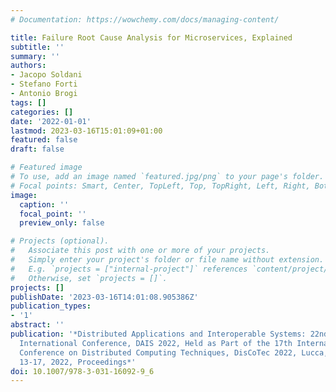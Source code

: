 ```yaml
---
# Documentation: https://wowchemy.com/docs/managing-content/

title: Failure Root Cause Analysis for Microservices, Explained
subtitle: ''
summary: ''
authors:
- Jacopo Soldani
- Stefano Forti
- Antonio Brogi
tags: []
categories: []
date: '2022-01-01'
lastmod: 2023-03-16T15:01:09+01:00
featured: false
draft: false

# Featured image
# To use, add an image named `featured.jpg/png` to your page's folder.
# Focal points: Smart, Center, TopLeft, Top, TopRight, Left, Right, BottomLeft, Bottom, BottomRight.
image:
  caption: ''
  focal_point: ''
  preview_only: false

# Projects (optional).
#   Associate this post with one or more of your projects.
#   Simply enter your project's folder or file name without extension.
#   E.g. `projects = ["internal-project"]` references `content/project/deep-learning/index.md`.
#   Otherwise, set `projects = []`.
projects: []
publishDate: '2023-03-16T14:01:08.905386Z'
publication_types:
- '1'
abstract: ''
publication: '*Distributed Applications and Interoperable Systems: 22nd IFIP WG 6.1
  International Conference, DAIS 2022, Held as Part of the 17th International Federated
  Conference on Distributed Computing Techniques, DisCoTec 2022, Lucca, Italy, June
  13-17, 2022, Proceedings*'
doi: 10.1007/978-3-031-16092-9_6
---
```

